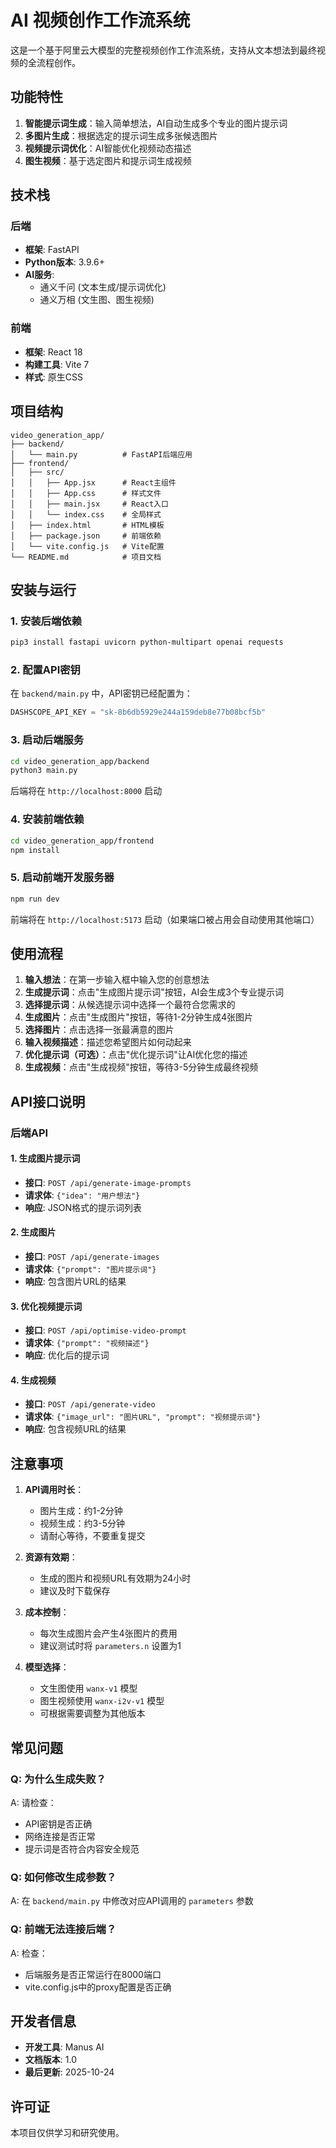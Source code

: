 # AI 视频创作工作流系统

这是一个基于阿里云大模型的完整视频创作工作流系统，支持从文本想法到最终视频的全流程创作。

## 功能特性

1. **智能提示词生成**：输入简单想法，AI自动生成多个专业的图片提示词
2. **多图片生成**：根据选定的提示词生成多张候选图片
3. **视频提示词优化**：AI智能优化视频动态描述
4. **图生视频**：基于选定图片和提示词生成视频

## 技术栈

### 后端
- **框架**: FastAPI
- **Python版本**: 3.9.6+
- **AI服务**: 
  - 通义千问 (文本生成/提示词优化)
  - 通义万相 (文生图、图生视频)

### 前端
- **框架**: React 18
- **构建工具**: Vite 7
- **样式**: 原生CSS

## 项目结构

```
video_generation_app/
├── backend/
│   └── main.py          # FastAPI后端应用
├── frontend/
│   ├── src/
│   │   ├── App.jsx      # React主组件
│   │   ├── App.css      # 样式文件
│   │   ├── main.jsx     # React入口
│   │   └── index.css    # 全局样式
│   ├── index.html       # HTML模板
│   ├── package.json     # 前端依赖
│   └── vite.config.js   # Vite配置
└── README.md            # 项目文档
```

## 安装与运行

### 1. 安装后端依赖

```bash
pip3 install fastapi uvicorn python-multipart openai requests
```

### 2. 配置API密钥

在 `backend/main.py` 中，API密钥已经配置为：
```python
DASHSCOPE_API_KEY = "sk-8b6db5929e244a159deb8e77b08bcf5b"
```

### 3. 启动后端服务

```bash
cd video_generation_app/backend
python3 main.py
```

后端将在 `http://localhost:8000` 启动

### 4. 安装前端依赖

```bash
cd video_generation_app/frontend
npm install
```

### 5. 启动前端开发服务器

```bash
npm run dev
```

前端将在 `http://localhost:5173` 启动（如果端口被占用会自动使用其他端口）

## 使用流程

1. **输入想法**：在第一步输入框中输入您的创意想法
2. **生成提示词**：点击"生成图片提示词"按钮，AI会生成3个专业提示词
3. **选择提示词**：从候选提示词中选择一个最符合您需求的
4. **生成图片**：点击"生成图片"按钮，等待1-2分钟生成4张图片
5. **选择图片**：点击选择一张最满意的图片
6. **输入视频描述**：描述您希望图片如何动起来
7. **优化提示词（可选）**：点击"优化提示词"让AI优化您的描述
8. **生成视频**：点击"生成视频"按钮，等待3-5分钟生成最终视频

## API接口说明

### 后端API

#### 1. 生成图片提示词
- **接口**: `POST /api/generate-image-prompts`
- **请求体**: `{"idea": "用户想法"}`
- **响应**: JSON格式的提示词列表

#### 2. 生成图片
- **接口**: `POST /api/generate-images`
- **请求体**: `{"prompt": "图片提示词"}`
- **响应**: 包含图片URL的结果

#### 3. 优化视频提示词
- **接口**: `POST /api/optimise-video-prompt`
- **请求体**: `{"prompt": "视频描述"}`
- **响应**: 优化后的提示词

#### 4. 生成视频
- **接口**: `POST /api/generate-video`
- **请求体**: `{"image_url": "图片URL", "prompt": "视频提示词"}`
- **响应**: 包含视频URL的结果

## 注意事项

1. **API调用时长**：
   - 图片生成：约1-2分钟
   - 视频生成：约3-5分钟
   - 请耐心等待，不要重复提交

2. **资源有效期**：
   - 生成的图片和视频URL有效期为24小时
   - 建议及时下载保存

3. **成本控制**：
   - 每次生成图片会产生4张图片的费用
   - 建议测试时将 `parameters.n` 设置为1

4. **模型选择**：
   - 文生图使用 `wanx-v1` 模型
   - 图生视频使用 `wanx-i2v-v1` 模型
   - 可根据需要调整为其他版本

## 常见问题

### Q: 为什么生成失败？
A: 请检查：
- API密钥是否正确
- 网络连接是否正常
- 提示词是否符合内容安全规范

### Q: 如何修改生成参数？
A: 在 `backend/main.py` 中修改对应API调用的 `parameters` 参数

### Q: 前端无法连接后端？
A: 检查：
- 后端服务是否正常运行在8000端口
- vite.config.js中的proxy配置是否正确

## 开发者信息

- **开发工具**: Manus AI
- **文档版本**: 1.0
- **最后更新**: 2025-10-24

## 许可证

本项目仅供学习和研究使用。

